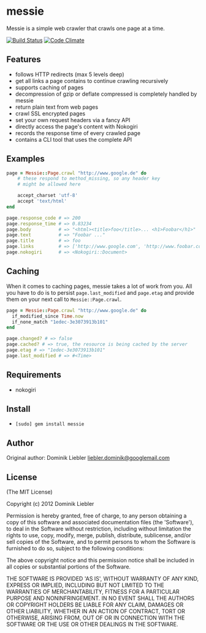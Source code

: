 # messie

Messie is a simple web crawler that crawls one page at a time.

[![Build Status](https://travis-ci.org/domnikl/messie.png?branch=release/0.5.0)](https://travis-ci.org/domnikl/messie) [![Code Climate](https://codeclimate.com/github/domnikl/messie.png)](https://codeclimate.com/github/domnikl/messie)

## Features

* follows HTTP redirects (max 5 levels deep)
* get all links a page contains to continue crawling recursively
* supports caching of pages
* decompression of gzip or deflate compressed is completely handled by messie
* return plain text from web pages
* crawl SSL encrypted pages
* set your own request headers via a fancy API
* directly access the page's content with Nokogiri
* records the response time of every crawled page
* contains a CLI tool that uses the complete API

## Examples

```ruby
page = Messie::Page.crawl "http://www.google.de" do
    # these respond to method_missing, so any header key
    # might be allowed here

    accept_charset 'utf-8'
    accept 'text/html'
end

page.response_code # => 200
page.response_time # => 0.83234
page.body          # => "<html><title>foo</title>... <h1>Foobar</h1>"
page.text          # => "Foobar ..."
page.title         # => foo
page.links         # => ['http://www.google.com', 'http://www.foobar.com']
page.nokogiri      # => <Nokogiri::Document>
```

## Caching

When it comes to caching pages, messie takes a lot of work from you. All you have to do is to persist
`page.last_modified` and `page.etag` and provide them on your next call to `Messie::Page.crawl`.

```ruby
page = Messie::Page.crawl "http://www.google.de" do
  if_modified_since Time.now
  if_none_match "1edec-3e3073913b101"
end

page.changed? # => false
page.cached? # => true, the resource is being cached by the server
page.etag # => "1edec-3e3073913b101"
page.last_modified # => #<Time>
```

## Requirements

* nokogiri

## Install

* `[sudo] gem install messie`

## Author

Original author: Dominik Liebler <liebler.dominik@googlemail.com>

## License

(The MIT License)

Copyright (c) 2012 Dominik Liebler

Permission is hereby granted, free of charge, to any person obtaining
a copy of this software and associated documentation files (the
'Software'), to deal in the Software without restriction, including
without limitation the rights to use, copy, modify, merge, publish,
distribute, sublicense, and/or sell copies of the Software, and to
permit persons to whom the Software is furnished to do so, subject to
the following conditions:

The above copyright notice and this permission notice shall be
included in all copies or substantial portions of the Software.

THE SOFTWARE IS PROVIDED 'AS IS', WITHOUT WARRANTY OF ANY KIND,
EXPRESS OR IMPLIED, INCLUDING BUT NOT LIMITED TO THE WARRANTIES OF
MERCHANTABILITY, FITNESS FOR A PARTICULAR PURPOSE AND NONINFRINGEMENT.
IN NO EVENT SHALL THE AUTHORS OR COPYRIGHT HOLDERS BE LIABLE FOR ANY
CLAIM, DAMAGES OR OTHER LIABILITY, WHETHER IN AN ACTION OF CONTRACT,
TORT OR OTHERWISE, ARISING FROM, OUT OF OR IN CONNECTION WITH THE
SOFTWARE OR THE USE OR OTHER DEALINGS IN THE SOFTWARE.
